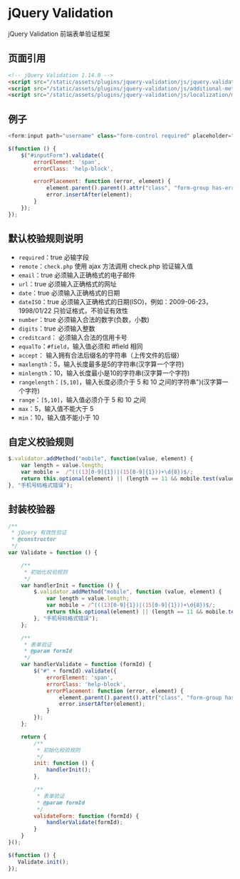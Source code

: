 # jQuery Validation

jQuery Validation 前端表单验证框架

## 页面引用

```html
<!-- jQuery Validation 1.14.0 -->
<script src="/static/assets/plugins/jquery-validation/js/jquery.validate.js"></script>
<script src="/static/assets/plugins/jquery-validation/js/additional-methods.js"></script>
<script src="/static/assets/plugins/jquery-validation/js/localization/messages_zh.js"></sc
```

## 例子

```javascript
<form:input path="username" class="form-control required" placeholder="用户名" />

$(function () {
    $("#inputForm").validate({
        errorElement: 'span',
        errorClass: 'help-block',

        errorPlacement: function (error, element) {
            element.parent().parent().attr("class", "form-group has-error");
            error.insertAfter(element);
        }
    });
});
```

## 默认校验规则说明

- `required`：true 必输字段
- `remote`：`check.php` 使用 ajax 方法调用 check.php 验证输入值
- `email`：true 必须输入正确格式的电子邮件
- `url`：true 必须输入正确格式的网址
- `date`：true 必须输入正确格式的日期
- `dateISO`：true 必须输入正确格式的日期(ISO)，例如：2009-06-23，1998/01/22 只验证格式，不验证有效性
- `number`：true 必须输入合法的数字(负数，小数)
- `digits`：true 必须输入整数
- `creditcard`： 必须输入合法的信用卡号
- `equalTo`：`#field`，输入值必须和 #field 相同
- `accept`： 输入拥有合法后缀名的字符串（上传文件的后缀）
- `maxlength`：5，输入长度最多是5的字符串(汉字算一个字符)
- `minlength`：10，输入长度最小是10的字符串(汉字算一个字符)
- `rangelength`：`[5,10]`，输入长度必须介于 5 和 10 之间的字符串")(汉字算一个字符)
- `range`：`[5,10]`，输入值必须介于 5 和 10 之间
- `max`：5，输入值不能大于 5
- `min`：10，输入值不能小于 10

## 自定义校验规则

```javascript
$.validator.addMethod("mobile", function(value, element) {
    var length = value.length;
    var mobile =  /^(((13[0-9]{1})|(15[0-9]{1}))+\d{8})$/;
    return this.optional(element) || (length == 11 && mobile.test(value));
}, "手机号码格式错误");
```

## 封装校验器

```javascript
/**
 * jQuery 有效性验证
 * @constructor
 */
var Validate = function () {

    /**
     * 初始化校验规则
     */
    var handlerInit = function () {
        $.validator.addMethod("mobile", function (value, element) {
            var length = value.length;
            var mobile = /^(((13[0-9]{1})|(15[0-9]{1}))+\d{8})$/;
            return this.optional(element) || (length == 11 && mobile.test(value));
        }, "手机号码格式错误");
    };

    /**
     * 表单验证
     * @param formId
     */
    var handlerValidate = function (formId) {
        $("#" + formId).validate({
            errorElement: 'span',
            errorClass: 'help-block',
            errorPlacement: function (error, element) {
                element.parent().parent().attr("class", "form-group has-error");
                error.insertAfter(element);
            }
        });
    };

    return {
        /**
         * 初始化校验规则
         */
        init: function () {
            handlerInit();
        },

        /**
         * 表单验证
         * @param formId
         */
        validateForm: function (formId) {
            handlerValidate(formId);
        }
    }
}();

$(function () {
   Validate.init();
});
```

